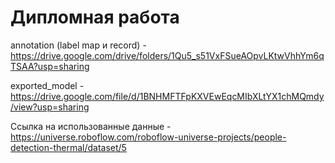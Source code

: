 # Дипломная работа

annotation (label map и record) - https://drive.google.com/drive/folders/1Qu5_s51VxFSueAOpvLKtwVhhYm6qTSAA?usp=sharing

exported_model - https://drive.google.com/file/d/1BNHMFTFpKXVEwEqcMIbXLtYX1chMQmdy/view?usp=sharing

Ссылка на использованные данные - https://universe.roboflow.com/roboflow-universe-projects/people-detection-thermal/dataset/5
